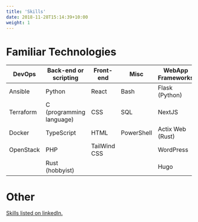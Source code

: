 ```yaml
---
title: 'Skills'
date: 2018-11-28T15:14:39+10:00
weight: 1
---
```



<!--more-->

# Familiar Technologies

| DevOps | Back-end or scripting | Front-end| Misc | WebApp Frameworks |
|---|---|---|---|---|
| Ansible | Python | React| Bash | Flask (Python) |
| Terraform | C (programming language) | CSS | SQL | NextJS |
| Docker | TypeScript | HTML | PowerShell | Actix Web (Rust) |
| OpenStack | PHP | TailWind CSS | | WordPress |
|  | Rust (hobbyist) |  |  | Hugo |

# Other

[Skills listed on linkedIn.](https://www.linkedin.com/in/mat%C4%9Bj-smy%C4%8Dka-7769b6214/details/skills)

